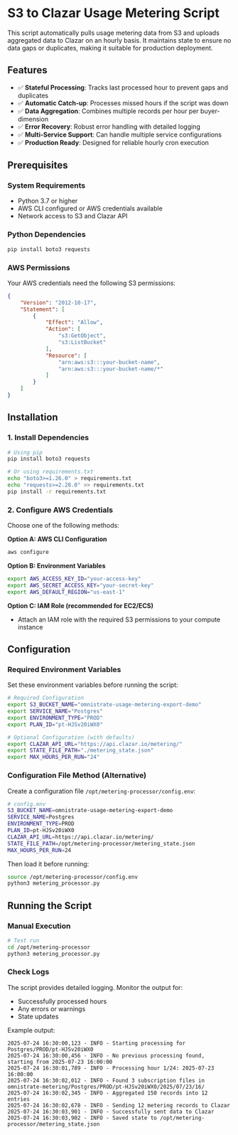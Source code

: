 # S3 to Clazar Usage Metering Script

This script automatically pulls usage metering data from S3 and uploads aggregated data to Clazar on an hourly basis. It maintains state to ensure no data gaps or duplicates, making it suitable for production deployment.

## Features

- ✅ **Stateful Processing**: Tracks last processed hour to prevent gaps and duplicates
- ✅ **Automatic Catch-up**: Processes missed hours if the script was down
- ✅ **Data Aggregation**: Combines multiple records per hour per buyer-dimension
- ✅ **Error Recovery**: Robust error handling with detailed logging
- ✅ **Multi-Service Support**: Can handle multiple service configurations
- ✅ **Production Ready**: Designed for reliable hourly cron execution

## Prerequisites

### System Requirements
- Python 3.7 or higher
- AWS CLI configured or AWS credentials available
- Network access to S3 and Clazar API

### Python Dependencies
```bash
pip install boto3 requests
```

### AWS Permissions
Your AWS credentials need the following S3 permissions:
```json
{
    "Version": "2012-10-17",
    "Statement": [
        {
            "Effect": "Allow",
            "Action": [
                "s3:GetObject",
                "s3:ListBucket"
            ],
            "Resource": [
                "arn:aws:s3:::your-bucket-name",
                "arn:aws:s3:::your-bucket-name/*"
            ]
        }
    ]
}
```

## Installation

### 1. Install Dependencies
```bash
# Using pip
pip install boto3 requests

# Or using requirements.txt
echo "boto3>=1.26.0" > requirements.txt
echo "requests>=2.28.0" >> requirements.txt
pip install -r requirements.txt
```

### 2. Configure AWS Credentials

Choose one of the following methods:

**Option A: AWS CLI Configuration**
```bash
aws configure
```

**Option B: Environment Variables**
```bash
export AWS_ACCESS_KEY_ID="your-access-key"
export AWS_SECRET_ACCESS_KEY="your-secret-key"
export AWS_DEFAULT_REGION="us-east-1"
```

**Option C: IAM Role (recommended for EC2/ECS)**
- Attach an IAM role with the required S3 permissions to your compute instance

## Configuration

### Required Environment Variables

Set these environment variables before running the script:

```bash
# Required Configuration
export S3_BUCKET_NAME="omnistrate-usage-metering-export-demo"
export SERVICE_NAME="Postgres"
export ENVIRONMENT_TYPE="PROD"
export PLAN_ID="pt-HJSv20iWX0"

# Optional Configuration (with defaults)
export CLAZAR_API_URL="https://api.clazar.io/metering/"
export STATE_FILE_PATH="./metering_state.json"
export MAX_HOURS_PER_RUN="24"
```

### Configuration File Method (Alternative)

Create a configuration file `/opt/metering-processor/config.env`:

```bash
# config.env
S3_BUCKET_NAME=omnistrate-usage-metering-export-demo
SERVICE_NAME=Postgres
ENVIRONMENT_TYPE=PROD
PLAN_ID=pt-HJSv20iWX0
CLAZAR_API_URL=https://api.clazar.io/metering/
STATE_FILE_PATH=/opt/metering-processor/metering_state.json
MAX_HOURS_PER_RUN=24
```

Then load it before running:
```bash
source /opt/metering-processor/config.env
python3 metering_processor.py
```

## Running the Script

### Manual Execution

```bash
# Test run
cd /opt/metering-processor
python3 metering_processor.py
```

### Check Logs
The script provides detailed logging. Monitor the output for:
- Successfully processed hours
- Any errors or warnings
- State updates

Example output:
```
2025-07-24 16:30:00,123 - INFO - Starting processing for Postgres/PROD/pt-HJSv20iWX0
2025-07-24 16:30:00,456 - INFO - No previous processing found, starting from 2025-07-23 16:00:00
2025-07-24 16:30:01,789 - INFO - Processing hour 1/24: 2025-07-23 16:00:00
2025-07-24 16:30:02,012 - INFO - Found 3 subscription files in omnistrate-metering/Postgres/PROD/pt-HJSv20iWX0/2025/07/23/16/
2025-07-24 16:30:02,345 - INFO - Aggregated 150 records into 12 entries
2025-07-24 16:30:02,678 - INFO - Sending 12 metering records to Clazar
2025-07-24 16:30:03,901 - INFO - Successfully sent data to Clazar
2025-07-24 16:30:03,902 - INFO - Saved state to /opt/metering-processor/metering_state.json
```
